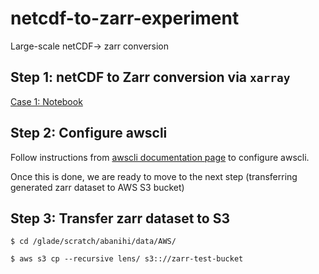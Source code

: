 # netcdf-to-zarr-experiment
Large-scale netCDF→ zarr conversion


## Step 1: netCDF to Zarr conversion via `xarray`

[Case 1: Notebook](notebooks/case-b.e11.BRCP85C5CNBDRD.ipynb)

## Step 2: Configure awscli

Follow instructions from [awscli documentation page](https://docs.aws.amazon.com/cli/latest/userguide/cli-chap-getting-started.html#cli-quick-configuration) to configure awscli. 

Once this is done, we are ready to move to the next step (transferring generated zarr dataset to AWS S3 bucket)

## Step 3: Transfer zarr dataset to S3

    $ cd /glade/scratch/abanihi/data/AWS/
  
    $ aws s3 cp --recursive lens/ s3:://zarr-test-bucket 





